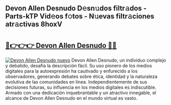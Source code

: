 ## Devon Allen Desnudo D𝚎sn𝚞dos filtr𝚊dos - Parts-kTP Vid𝚎os f𝚘tos - N𝚞evas filtr𝚊ciones atr𝚊ctivas 8hoxV

# <h2><a href="http://mb8f1z4.tromn.icu/?c=Devon+Allen+Desnudo">🔗👉👉👉 Devon Allen Desnudo 🔗🔗</a></h2>

[![Devon Allen Desnudo nuevo](https://i.imgur.com/pEAQMta.gif)](http://mb8f1z4.tromn.icu/?c=Devon+Allen+Desnudo)
Devon Allen Desnudo, un individuo complejo y debatido, desafía la descripción fácil. Su uso pionero de los medios digitales para la autoexpresión ha cautivado y enfurecido a los observadores, generando debates sobre ética, identidad y la naturaleza evolutiva de las comunidades en línea. Independientemente de sus decisiones futuras, su influencia en los medios digitales es indiscutible. Armado con una dedicación inquebrantable y un atractivo innegable, el alcance de Devon Allen Desnudo en el mundo virtual es vasto.
